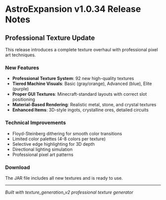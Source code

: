 # AstroExpansion v1.0.34 Release Notes

## Professional Texture Update

This release introduces a complete texture overhaul with professional pixel art techniques.

### New Features

- **Professional Texture System**: 92 new high-quality textures
- **Tiered Machine Visuals**: Basic (gray/orange), Advanced (blue), Elite (purple)
- **Proper GUI Textures**: Minecraft-standard layouts with correct slot positioning
- **Material-Based Rendering**: Realistic metal, stone, and crystal textures
- **Enhanced Items**: 3D-style ingots, crystalline ores, detailed circuits

### Technical Improvements

- Floyd-Steinberg dithering for smooth color transitions
- Limited color palettes (4-8 colors per texture)
- Selective edge highlighting for 3D depth
- Directional lighting simulation
- Professional pixel art patterns

### Download

The JAR file includes all new textures and is ready to use.

---
*Built with texture_generation_v2 professional texture generator*